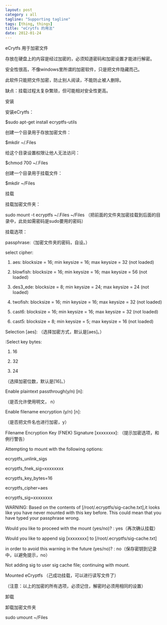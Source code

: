 ```yaml
---
layout: post
category : all
tagline: "Supporting tagline"
tags: [thing, things]
title: "eCrytfs 的用法"
date: 2012-01-24
---
```

eCrytfs 用于加密文件    
    
存放在硬盘上的内容是经过加密的，必须知道密码和加密设置才能进行解密。    
安全性很高，不像windows里所谓的加密软件，只是把文件隐藏而己。    
此软件只能把文件加密，防止别人阅读，不能防止被人删除。    
缺点：挂载过程太复杂繁琐，但可能相对安全性更高。    
    
安装    
    
安装eCrytfs：     
\$sudo apt\-get install ecryptfs\-utils    
    
创建一个目录用于存放加密文件：     
\$mkdir ~/.Files    
    
给这个目录设置权限让他人无法访问：     
\$chmod 700 ~/.Files    
    
创建一个目录用于挂载文件：     
\$mkdir ~/Files    
    
挂载    
    
挂载加密文件夹：    
sudo mount \-t ecryptfs ~/.Files ~/Files （把前面的文件夹加密挂载到后面的目录中，此处如需密码是sudo要用的密码）    
    
挂载选项：    
passphrase:（加密文件夹的密码，自设。）    
    
select cipher:    
1) aes: blocksize \= 16; min keysize \= 16; max keysize \= 32 (not loaded)    
2) blowfish: blocksize \= 16; min keysize \= 16; max keysize \= 56 (not loaded)    
3) des3\_ede: blocksize \= 8; min keysize \= 24; max keysize \= 24 (not loaded)    
4) twofish: blocksize \= 16; min keysize \= 16; max keysize \= 32 (not loaded)    
5) cast6: blocksize \= 16; min keysize \= 16; max keysize \= 32 (not loaded)    
6) cast5: blocksize \= 8; min keysize \= 5; max keysize \= 16 (not loaded)    
Selection \[aes\]: （选择加密方式，默认是\[aes\]。）    
    
:Select key bytes:     
1) 16    
2) 32    
3) 24    
（选择加密位数，默认是\[16\]。）    
    
Enable plaintext passthrough(y/n) \[n\]:    
（是否允许使用明文， n）    
    
Enable filename encryption (y/n) \[n\]:    
（是否把文件名也进行加密，y）    
    
Filename Encryption Key (FNEK) Signature \[xxxxxxxx\]: （提示加密选项，和例行警告）    
Attempting to mount with the following options:    
ecryptfs\_unlink\_sigs    
ecryptfs\_fnek\_sig\=xxxxxxxx    
ecryptfs\_key\_bytes\=16    
ecryptfs\_cipher\=aes    
ecryptfs\_sig\=xxxxxxxx    
WARNING: Based on the contents of \[/root/.ecryptfs/sig\-cache.txt\],it looks like you have never mounted with this key before. This could mean that you have typed your passphrase wrong.    
    
Would you like to proceed with the mount (yes/no)? : yes（再次确认挂载）    
    
Would you like to append sig \[xxxxxxxx\] to \[/root/.ecryptfs/sig\-cache.txt\]     
in order to avoid this warning in the future (yes/no)? : no（保存密钥到记录中，以避免提示，no）    
Not adding sig to user sig cache file; continuing with mount.    
    
Mounted eCryptfs （己成功挂载，可以进行读写文件了）    
（注意：以上的加密的所有选项，必须记住，解密时必须用相同的设置）    
    
卸载    
    
卸载加密文件夹    
sudo umount ~/Files